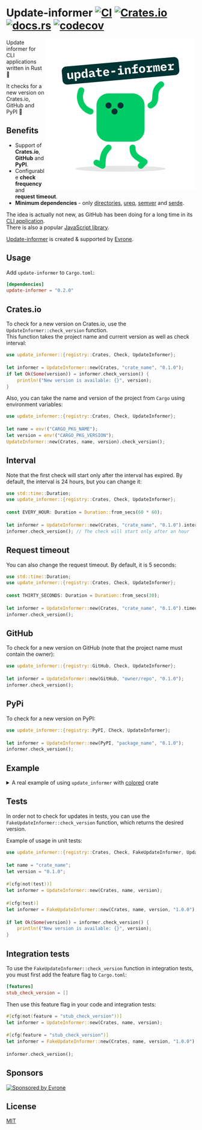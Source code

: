 # Update-informer [![CI](https://github.com/mgrachev/update-informer/workflows/CI/badge.svg)](https://github.com/mgrachev/update-informer/actions) [![Crates.io](https://img.shields.io/crates/v/update-informer)](https://crates.io/crates/update-informer) [![docs.rs](https://img.shields.io/docsrs/update-informer)](https://docs.rs/update-informer) [![codecov](https://codecov.io/gh/mgrachev/update-informer/branch/main/graph/badge.svg?token=A4XD1DGFGJ)](https://codecov.io/gh/mgrachev/update-informer)

<img align="right"
     alt="update-informer"
     src="https://raw.githubusercontent.com/mgrachev/update-informer/main/logo.svg?sanitize=true">

Update informer for CLI applications written in Rust 🦀

It checks for a new version on Crates.io, GitHub and PyPI 🚀

## Benefits
* Support of **Crates.io**, **GitHub** and **PyPI**.
* Configurable **check frequency** and **request timeout**.
* **Minimum dependencies** - only [directories](https://github.com/dirs-dev/directories-rs), [ureq](https://github.com/algesten/ureq), [semver](https://github.com/dtolnay/semver) and [serde](https://github.com/serde-rs/serde).

The idea is actually not new, as GitHub has been doing for a long time in its [CLI application](https://cli.github.com).<br>
There is also a popular [JavaScript library](https://github.com/yeoman/update-notifier).

[Update-informer](https://evrone.com/update-informer?utm_source=github&utm_campaign=update-informer) is created & supported by [Evrone](https://evrone.com/?utm_source=github&utm_campaign=update-informer).

## Usage

Add `update-informer` to `Cargo.toml`:

```toml
[dependencies]
update-informer = "0.2.0"
```

## Crates.io

To check for a new version on Crates.io, use the `UpdateInformer::check_version` function.<br>
This function takes the project name and current version as well as check interval:

```rust
use update_informer::{registry::Crates, Check, UpdateInformer};

let informer = UpdateInformer::new(Crates, "crate_name", "0.1.0");
if let Ok(Some(version)) = informer.check_version() {
    println!("New version is available: {}", version);
}
```

Also, you can take the name and version of the project from `Cargo` using environment variables:

```rust
use update_informer::{registry::Crates, Check, UpdateInformer};

let name = env!("CARGO_PKG_NAME");
let version = env!("CARGO_PKG_VERSION");
UpdateInformer::new(Crates, name, version).check_version();
```

## Interval

Note that the first check will start only after the interval has expired.
By default, the interval is 24 hours, but you can change it:

```rust
use std::time::Duration;
use update_informer::{registry::Crates, Check, UpdateInformer};

const EVERY_HOUR: Duration = Duration::from_secs(60 * 60);

let informer = UpdateInformer::new(Crates, "crate_name", "0.1.0").interval(EVERY_HOUR);
informer.check_version(); // The check will start only after an hour
```

## Request timeout

You can also change the request timeout. By default, it is 5 seconds:

 ```rust
 use std::time::Duration;
 use update_informer::{registry::Crates, Check, UpdateInformer};

 const THIRTY_SECONDS: Duration = Duration::from_secs(30);

 let informer = UpdateInformer::new(Crates, "crate_name", "0.1.0").timeout(THIRTY_SECONDS);
 informer.check_version();
 ```

## GitHub

To check for a new version on GitHub (note that the project name must contain the owner):

```rust
use update_informer::{registry::GitHub, Check, UpdateInformer};

let informer = UpdateInformer::new(GitHub, "owner/repo", "0.1.0");
informer.check_version();
```

## PyPi

To check for a new version on PyPI:

```rust
use update_informer::{registry::PyPI, Check, UpdateInformer};

let informer = UpdateInformer::new(PyPI, "package_name", "0.1.0");
informer.check_version();
```

## Example

<details>
<summary>
A real example of using <code>update_informer</code> with <a href="https://github.com/mackwic/colored">colored</a> crate
</summary>

```rust
use colored::*;
use update_informer::{registry::Crates, Check, UpdateInformer};

fn main() {
    let pkg_name = env!("CARGO_PKG_NAME");
    let current_version = env!("CARGO_PKG_VERSION");

    let informer = UpdateInformer::new(Crates, pkg_name, current_version);
    if let Ok(Some(version)) = informer.check_version() {
        let msg = format!(
            "A new release of {pkg_name} is available: v{current_version} -> {new_version}",
            pkg_name = pkg_name.italic().cyan(),
            current_version = current_version,
            new_version = version.to_string().green()
        );

        let release_url = format!(
            "https://github.com/{pkg_name}/{pkg_name}/releases/tag/{version}",
            pkg_name = pkg_name,
            version = version
        )
            .yellow();

        println!("\n{msg}\n{url}", msg = msg, url = release_url);
    }
}
```

The result will look like:
<img src="https://raw.githubusercontent.com/mgrachev/update-informer/main/images/example.png" alt="example" style="max-width: 100%;">

</details>


## Tests

In order not to check for updates in tests, you can use the `FakeUpdateInformer::check_version` function, which returns the desired version.

Example of usage in unit tests:

```rust
use update_informer::{registry::Crates, Check, FakeUpdateInformer, UpdateInformer};

let name = "crate_name";
let version = "0.1.0";

#[cfg(not(test))]
let informer = UpdateInformer::new(Crates, name, version);

#[cfg(test)]
let informer = FakeUpdateInformer::new(Crates, name, version, "1.0.0");

if let Ok(Some(version)) = informer.check_version() {
    println!("New version is available: {}", version);
}
```

## Integration tests

To use the `FakeUpdateInformer::check_version` function in integration tests, you must first add the feature flag to `Cargo.toml`:

```toml
[features]
stub_check_version = []
```

Then use this feature flag in your code and integration tests:

```rust
#[cfg(not(feature = "stub_check_version"))]
let informer = UpdateInformer::new(Crates, name, version);

#[cfg(feature = "stub_check_version")]
let informer = FakeUpdateInformer::new(Crates, name, version, "1.0.0");

informer.check_version();
```

## Sponsors

<p>
  <a href="https://evrone.com/?utm_source=github&utm_campaign=update-informer">
    <img src="https://www.mgrachev.com/assets/static/sponsored_by_evrone.svg?sanitize=true"
      alt="Sponsored by Evrone">
  </a>
</p>

## License

[MIT](https://choosealicense.com/licenses/mit)
